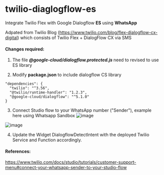 # twilio-diaglogflow-es
Integrate Twilio Flex with Google Dialogflow <b>ES</b> using <b>WhatsApp</b>

Adpated from Twilio Blog (https://www.twilio.com/blog/flex-dialogflow-cx-digital) which consists of
Twilio Flex + DialogFlow CX via SMS

#### Changes required:

1. The file <b><i>@google-cloud/dialogflow.protected.js </i></b> need to revised to use ES library

2. Modify **package.json** to include dialogflow CS library
  ```
"dependencies": {
    "twilio": "^3.56",
    "@twilio/runtime-handler": "1.2.3",
    "@google-cloud/dialogflow": "^5.1.0"
  }
```

3. Connect Studio flow to your WhatsApp number ("Sender"), example here using Whatsapp Sandbox
![image](https://user-images.githubusercontent.com/29279065/179701263-27a869fb-05d0-4954-a027-0f7b853a5217.png)


![image](https://user-images.githubusercontent.com/29279065/179699045-792cc210-194a-4bc8-99c2-cb721d8e4720.png)


4. Update the Widget DialogflowDetectIntent with the deployed Twilio Service and Function accordingly.


#### References:
https://www.twilio.com/docs/studio/tutorials/customer-support-menu#connect-your-whatsapp-sender-to-your-studio-flow
